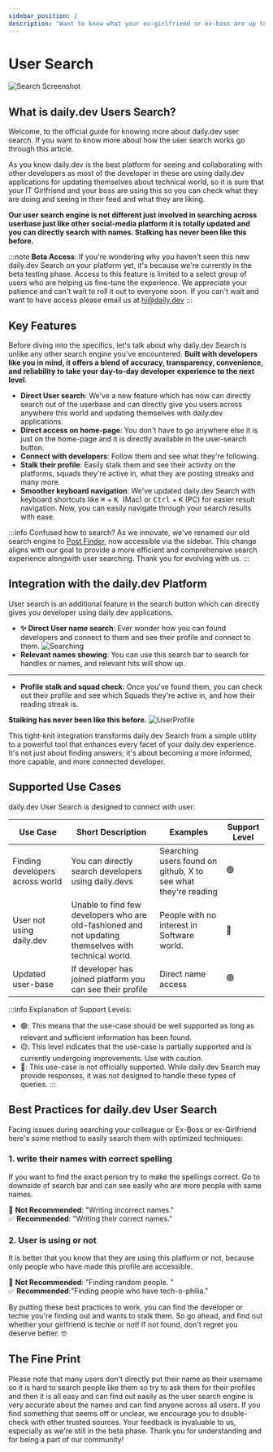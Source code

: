 ```yaml
---
sidebar_position: 2
description: "Want to know what your ex-girlfriend or ex-boss are up to on daily.dev, read this."
---
```


# User Search

![Search Screenshot](https://res.cloudinary.com/daily-now/image/upload/s--xR-Y2Atm--/f_auto/v1727166502/posts/SZRjDMa5V)

## What is daily.dev Users Search?

Welcome, to the official guide for knowing more about daily.dev user search. 
If you want to know more about how the user search works go through this article.

As you know daily.dev is the best platform for seeing and collaborating with other developers as most of the developer in these are using daily.dev applications for updating themselves about technical world, so it is sure that your IT Girlfriend and your boss are using this so you can check what they are doing and seeing in their feed and what they are liking.



**Our user search engine is not different just involved in searching across userbase just like other social-media platform it is totally updated and you can directly search with names. Stalking has never been like this before.** 

:::note
**Beta Access**: If you're wondering why you haven't seen this new daily.dev Search on your platform yet, it's because we're currently in the beta testing phase. Access to this feature is limited to a select group of users who are helping us fine-tune the experience. We appreciate your patience and can't wait to roll it out to everyone soon. If you can't wait and want to have access please email us at hi@daily.dev
:::

## Key Features

Before diving into the specifics, let's talk about why daily.dev Search is unlike any other search engine you've encountered. **Built with developers like you in mind, it offers a blend of accuracy, transparency, convenience, and reliability to take your day-to-day developer experience to the next level**. 

* **Direct User search**: We've a new feature which has now can directly search out of the userbase and can directly give you users across anywhere this world and updating themselves with daily.dev applications.
* **Direct access on home-page**: You don't have to go anywhere else it is just on the home-page and it is directly available in the user-search button.
* **Connect with developers**: Follow them and see what they're following.
* **Stalk their profile**: Easily stalk them and see their activity on the platforms, squads they're active in, what they are posting streaks and many more.
* **Smoother keyboard navigation**: We've updated daily.dev Search with keyboard shortcuts like <kbd> ⌘</kbd> + <kbd> K </kbd> (Mac) or <kbd> Ctrl</kbd> + <kbd> K</kbd> (PC) for easier result navigation. Now, you can easily navigate through your search results with ease.

:::info
Confused how to search? As we innovate, we've renamed our old search engine to [Post Finder](https://app.daily.dev/posts/finder), now accessible via the sidebar. This change aligns with our goal to provide a more efficient and comprehensive search experience alongwith user searching. Thank you for evolving with us.
:::

## Integration with the daily.dev Platform

User search is an additional feature in the search button which can directly gives you developer using daily.dev applications. 

* **✨ Direct User name search**: Ever wonder how you can found developers and connect to them and see their profile and connect to them.
![Searching](https://res.cloudinary.com/dw6ps7x9q/image/upload/v1729621210/Untitled_design_fa3jin.jpg)
* **Relevant names showing**: You can use this search bar to search for handles or names, and relevant hits will show up.
* **

* **Profile stalk and squad check**: Once you've found them, you can check out their profile and see which Squads they're active in, and how their reading streak is.

**Stalking has never been like this before.**
![UserProfile](https://res.cloudinary.com/dw6ps7x9q/image/upload/v1729621918/Screenshot_2024-10-23_000029_ma2s0a.png)

This tight-knit integration transforms daily.dev Search from a simple utility to a powerful tool that enhances every facet of your daily.dev experience. It's not just about finding answers; it's about becoming a more informed, more capable, and more connected developer.

## Supported Use Cases

daily.dev User Search is designed to connect with user:

| Use Case        | Short Description                                                                                     | Examples                           | Support Level |
|--------------------------------|-------------------------------------------------------------------------------------------------------|------------------------------------|---------------|
| Finding developers across world  | You can directly search developers using daily.devs           | Searching users found on github, X to see what they're reading | 🟢          |
| User not using daily.dev  | Unable to find few developers who are old-fashioned and not updating themselves with technical world.                        | People with no interest in Software world.   |        🔴  |
| Updated user-base  | If developer has joined platform you can see their profile         | Direct name access | 🟢          |


:::info
Explanation of Support Levels:

- 🟢: This means that the use-case should be well supported as long as relevant and sufficient information has been found.
- 🟡: This level indicates that the use-case is partially supported and is currently undergoing improvements. Use with caution.
- 🔴: This use-case is not officially supported. While daily.dev Search may provide responses, it was not designed to handle these types of queries.
:::

## Best Practices for daily.dev User Search

Facing issues during searching your colleague or Ex-Boss or ex-Girlfriend here's some method to easily search them with optimized techniques:

### 1. write their names with correct spelling

If you want to find the exact person try to make the spellings correct. Go to downside of search bar and can see easily who are more people with same names.

🚫 **Not Recommended**: "Writing incorrect names."  
✅ **Recommended**: "Writing their correct names."

### 2. User is using or not

It is better that you know that they are using this platform or not, because only people who have made this profile are accessible.

🚫 **Not Recommended**: "Finding random people. "          
✅ **Recommended**:"Finding people who have tech-o-philia."



By putting these best practices to work, you can find the developer or techie you're finding out and wants to stalk them. So go ahead, and find out whether your girlfriend is techie or not! If not found, don't regret you deserve better. 🤓

## The Fine Print

Please note that many users don't directly put their name as their username so it is hard to search people like them so try to ask them for their profiles and then it is all easy and can find out easily as the user search engine is very accurate about the names and can find anyone across all users. If you find something that seems off or unclear, we encourage you to double-check with other trusted sources. Your feedback is invaluable to us, especially as we're still in the beta phase. Thank you for understanding and for being a part of our community!
